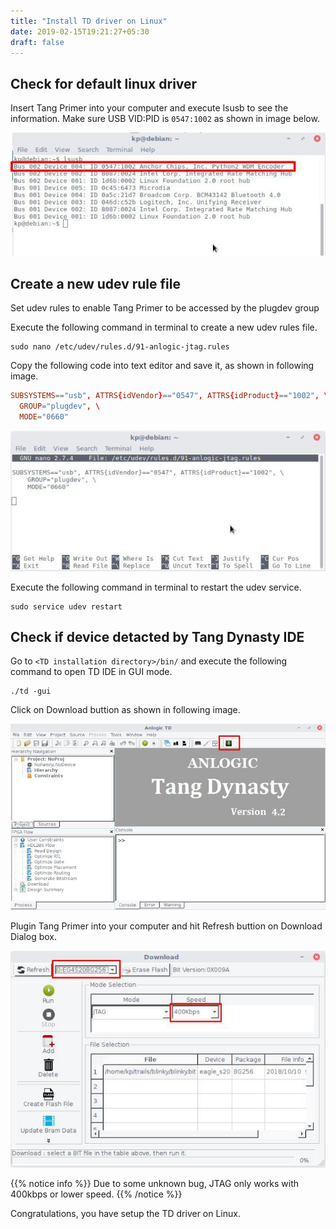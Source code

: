 ```yaml
---
title: "Install TD driver on Linux"
date: 2019-02-15T19:21:27+05:30
draft: false
---
```


## Check for default linux driver

Insert Tang Primer into your computer and execute lsusb to see the information. Make sure USB VID:PID is `0547:1002` as shown in image below.

![lsusb](/getting-started/installing-USB-Driver/linux/images/237929105611360081.jpg "Check for default linux driver.")

## Create a new udev rule file

Set udev rules to enable Tang Primer to be accessed by the plugdev group

Execute the following command in terminal to create a new udev rules file.

```
sudo nano /etc/udev/rules.d/91-anlogic-jtag.rules
```
Copy the following code into text editor and save it, as shown in following image.

```toml
SUBSYSTEMS=="usb", ATTRS{idVendor}=="0547", ATTRS{idProduct}=="1002", \
  GROUP="plugdev", \
  MODE="0660"
```
![udev edit](/getting-started/installing-USB-Driver/linux/images/572316008299057820.jpg "Create a new udev rule file.")

Execute the following command in terminal to restart the udev service.

```
sudo service udev restart
```

## Check if device detacted by Tang Dynasty IDE

Go to `<TD installation directory>/bin/` and execute the following command to open TD IDE in GUI mode.

```
./td -gui
```
Click on Download buttion as shown in following image.

![TD GUI Mode](/getting-started/installing-USB-Driver/linux/images/87078310026779781.jpg "Tang Dynasty SDK in GUI Mode.")

Plugin Tang Primer into your computer and hit Refresh buttion on Download Dialog box.

![TD Download Dialog](/getting-started/installing-USB-Driver/linux/images/1823555291194601.jpg "Bitstream Download Dialog")

{{% notice info %}}
Due to some unknown bug, JTAG only works with 400kbps or lower speed.
{{% /notice %}}

Congratulations, you have setup the TD driver on Linux.
